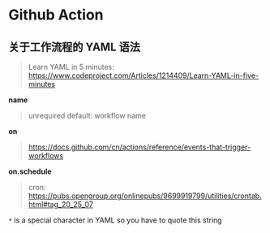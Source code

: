 # Github Action

## 关于工作流程的 YAML 语法

> Learn YAML in 5 minutes: https://www.codeproject.com/Articles/1214409/Learn-YAML-in-five-minutes

**name**

> unrequired default: workflow name

**on**

> https://docs.github.com/cn/actions/reference/events-that-trigger-workflows


**on.schedule**

> cron: https://pubs.opengroup.org/onlinepubs/9699919799/utilities/crontab.html#tag_20_25_07

`*` is a special character in YAML so you have to quote this string

